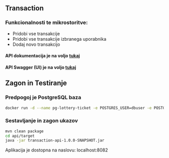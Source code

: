 ## Transaction

### Funkcionalnosti te mikrostoritve:
* Pridobi vse transakcije
* Pridobi vse transakcije izbranega uporabnika
* Dodaj novo transakcijo


#### API dokumentacija je na voljo [tukaj](http://52.226.192.46/transaction/openapi)
#### API Swagger (UI) je na voljo [tukaj](http://52.226.192.46/transaction/api-specs/ui/?url=http://52.226.192.46/transaction/openapi&oauth2RedirectUrl=http://52.226.192.46/transaction/api-specs/ui/oauth2-redirect.html)

## Zagon in Testiranje

### Predpogoj je PostgreSQL baza

```bash
docker run -d --name pg-lottery-ticket -e POSTGRES_USER=dbuser -e POSTGRES_PASSWORD=postgres -e POSTGRES_DB=lottery-ticket -p 5432:5432 postgres:13
```

### Sestavljanje in zagon ukazov
```bash
mvn clean package
cd api/target
java -jar transaction-api-1.0.0-SNAPSHOT.jar
```
Aplikacija je dostopna na naslovu: localhost:8082
